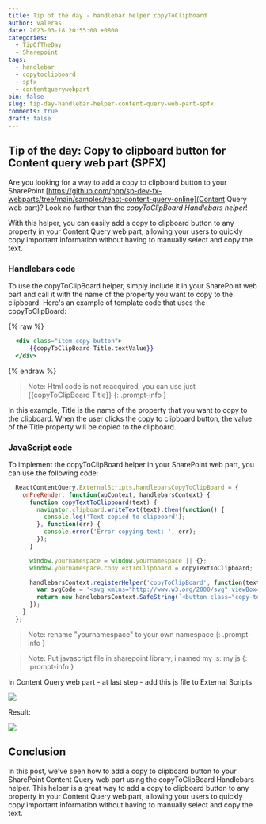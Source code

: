 ```yaml
---
title: Tip of the day - handlebar helper copyToClipboard
author: valeras
date: 2023-03-18 20:55:00 +0800
categories:
  - TipOfTheDay
  - Sharepoint
tags:
  - handlebar
  - copytoclipboard
  - spfx
  - contentquerywebpart
pin: false
slug: tip-day-handlebar-helper-content-query-web-part-spfx
comments: true
draft: false
---
```


## Tip of the day: Copy to clipboard button for Content query web part (SPFX)

Are you looking for a way to add a copy to clipboard button to your SharePoint [https://github.com/pnp/sp-dev-fx-webparts/tree/main/samples/react-content-query-online](Content Query web part)? Look no further than the *copyToClipBoard Handlebars helper*!

With this helper, you can easily add a copy to clipboard button to any property in your Content Query web part, allowing your users to quickly copy important information without having to manually select and copy the text. 

### Handlebars code

To use the copyToClipBoard helper, simply include it in your SharePoint web part and call it with the name of the property you want to copy to the clipboard. Here's an example of template code that uses the copyToClipBoard:

{% raw %}
```hbs
  <div class="item-copy-button">
      {{copyToClipBoard Title.textValue}}
  </div>
```
{% endraw %}

> Note: Html code is not reacquired, you can use just {{copyToClipBoard Title}}
  {: .prompt-info }

In this example, Title is the name of the property that you want to copy to the clipboard. When the user clicks the copy to clipboard button, the value of the Title property will be copied to the clipboard.

### JavaScript code

To implement the copyToClipBoard helper in your SharePoint web part, you can use the following code:

```javascript
  ReactContentQuery.ExternalScripts.handlebarsCopyToClipBoard = {
    onPreRender: function(wpContext, handlebarsContext) {
      function copyTextToClipboard(text) {
        navigator.clipboard.writeText(text).then(function() {
          console.log('Text copied to clipboard');
        }, function(err) {
          console.error('Error copying text: ', err);
        });
      }

      window.yournamespace = window.yournamespace || {};
      window.yournamespace.copyTextToClipboard = copyTextToClipboard;

      handlebarsContext.registerHelper('copyToClipBoard', function(text) {
        var svgCode = '<svg xmlns="http://www.w3.org/2000/svg" viewBox="0 0 24 24" width="16" height="16"><path fill="currentColor" d="M14 2H6a2 2 0 00-2 2v10h2V4h8v16H6v-3H4v3a2 2 0 002 2h8a2 2 0 002-2V4a2 2 0 00-2-2z"/><path fill="none" d="M0 0h24v24H0z"/></svg>';
        return new handlebarsContext.SafeString(`<button class="copy-to-clipboard-button" onclick="yournamespace.copyTextToClipboard('${text}')">${svgCode}</button>`);
      });
    }
  };
```

> Note: rename "yournamespace" to your own namespace
  {: .prompt-info }

> Note: Put javascript file in sharepoint library, i named my js: my.js
  {: .prompt-info }

In Content Query web part - at last step - add this js file to External Scripts

![](/img/posts/contentQueryWebpartLaststep.PNG)

Result:

![](/img/posts/contentqueryresult.PNG)

## Conclusion

In this post, we've seen how to add a copy to clipboard button to your SharePoint Content Query web part using the copyToClipBoard Handlebars helper. This helper is a great way to add a copy to clipboard button to any property in your Content Query web part, allowing your users to quickly copy important information without having to manually select and copy the text.
